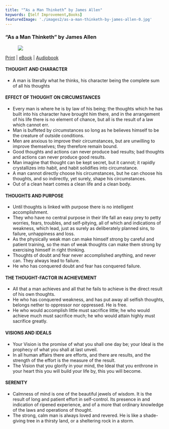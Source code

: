 ```yaml
---
title: "“As a Man Thinketh” by James Allen"
keywords: [Self Improvement,Books]
featuredImage: './images2/as-a-man-thinketh-by-james-allen-0.jpg'
---
```


### “As a Man Thinketh” by James Allen

<figure>

![](/images2/as-a-man-thinketh-by-james-allen-0.jpg)

</figure>

[Print](https://amzn.to/2SYcp9m) | [eBook](https://amzn.to/37JpLeE) | [Audiobook](https://amzn.to/2SGDOO3)

#### THOUGHT AND CHARACTER

*   A man is literally what he thinks, his character being the complete sum of all his thoughts

#### EFFECT OF THOUGHT ON CIRCUMSTANCES

*   Every man is where he is by law of his being; the thoughts which he has built into his character have brought him there, and in the arrangement of his life there is no element of chance, but all is the result of a law which cannot err.
*   Man is buffeted by circumstances so long as he believes himself to be the creature of outside conditions.
*   Men are anxious to improve their circumstances, but are unwilling to improve themselves; they therefore remain bound.
*   Good thoughts and actions can never produce bad results; bad thoughts and actions can never produce good results.
*   Man imagine that thought can be kept secret, but it cannot; it rapidly crystallizes into habit, and habit solidifies into circumstance.
*   A man cannot directly choose his circumstances, but he can choose his thoughts, and so indirectly, yet surely, shape his circumstances.
*   Out of a clean heart comes a clean life and a clean body.

#### THOUGHTS AND PURPOSE

*   Until thoughts is linked with purpose there is no intelligent accomplishment.
*   They who have no central purpose in their life fall an easy prey to petty worries, fears, troubles, and self-pitying, all of which and indications of weakness, which lead, just as surely as deliberately planned sins, to failure, unhappiness and loss.
*   As the physically weak man can make himself strong by careful and patient training, so the man of weak thoughts can make them strong by exercising himself in right thinking.
*   Thoughts of doubt and fear never accomplished anything, and never can. They always lead to failure.
*   He who has conquered doubt and fear has conquered failure.

#### THE THOUGHT-FACTOR IN ACHIEVEMENT

*   All that a man achieves and all that he fails to achieve is the direct result of his own thoughts.
*   He who has conquered weakness, and has put away all selfish thoughts, belongs nether to oppressor nor oppressed. He is free.
*   He who would accomplish little must sacrifice little; he who would achieve much must sacrifice much; he who would attain highly must sacrifice greatly.

#### VISIONS AND IDEALS

*   Your Vision is the promise of what you shall one day be; your Ideal is the prophecy of what you shall at last unveil.
*   In all human affairs there are efforts, and there are results, and the strength of the effort is the measure of the result.
*   The Vision that you glorify in your mind, the Ideal that you enthrone in your heart this you will build your life by, this you will become.

#### SERENITY

*   Calmness of mind is one of the beautiful jewels of wisdom. It is the result of long and patient effort in self-control. Its presence in and indication of ripened experience, and of a more that ordinary knowledge of the laws and operations of thought.
*   The strong, calm man is always loved and revered. He is like a shade-giving tree in a thirsty land, or a sheltering rock in a storm.
